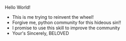 Hello World!
 - This is me trying to reinvent the wheel!
 - Forgive me, python community for this hideous sin!!
 - I promise to use this skill to improve the community
 - Your's Sincerely, BELOVED